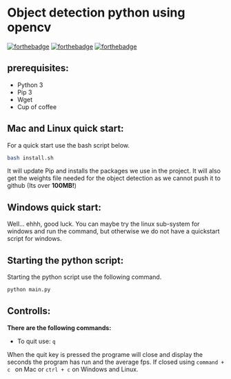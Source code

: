 # Object detection python using opencv

[![forthebadge](https://forthebadge.com/images/badges/made-with-python.svg)](https://forthebadge.com)
[![forthebadge](https://forthebadge.com/images/badges/built-by-developers.svg)](https://forthebadge.com)
[![forthebadge](https://forthebadge.com/images/badges/you-didnt-ask-for-this.svg)](https://forthebadge.com)

## prerequisites:
* Python 3
* Pip 3
* Wget
* Cup of coffee


## Mac and Linux quick start:
For a quick start use the bash script below.

```bash
bash install.sh
```
It will update Pip and installs the packages we use in the project. It will also get the weights file needed for the object detection as we cannot push it to github (Its over **100MB!**)
<br>
## Windows quick start:
Well... ehhh, good luck. You can maybe try the linux sub-system for windows and run the command, but otherwise we do not have a quickstart script for windows.
<br>
## Starting the python script:
Starting the python script use the following command.

````bash
python main.py
````
## Controlls:
**There are the following commands:**

* To quit use: ``q ``

When the quit key is pressed the programe will close and display the seconds the program has run and the average fps.
If closed using ``command + c `` on Mac or ``ctrl + c`` on Windows and Linux. 



 
